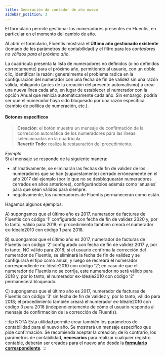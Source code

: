 ```yaml
---
title: Generación de contador de año nuevo
sidebar_position: 3
---
```


El formulario permite gestionar los numeradores presentes en Fluentis, en particular en el momento del cambio de año.

Al abrir el formulario, Fluentis mostrará el **Último año gestionado existente** (tomado de los parámetros de contabilidad) y el filtro para los *contadores no válidos para el próximo año*.

La cuadrícula presenta la lista de numeradores no definidos (o no definidos correctamente) para el próximo año, permitiendo al usuario, con un doble clic, identificar la razón: generalmente el problema radica en la configuración del numerador con una fecha de fin de validez sin una razón válida, obligando (antes de la creación del presente automatismo) a crear una nueva línea cada año, en lugar de establecer el numerador con la opción Anual que reinicia automáticamente cada año. Sin embargo, podría ser que el numerador haya sido bloqueado por una razón específica (cambio de política de numeración, etc.).

#### Botones específicos

> **Creación**: el botón muestra un mensaje de confirmación de la corrección automática de los numeradores para las líneas seleccionadas en la cuadrícula.  
> **Revertir Todo**: realiza la restauración del procedimiento.

*Ejemplo*  
Si al mensaje se responde de la siguiente manera:  
- afirmativamente, se eliminarán las fechas de fin de validez de los numeradores que se han (supuestamente) cerrado erróneamente en el año 2017 del ejemplo (por lo que no se desbloquearán numeradores cerrados en años anteriores), configurándolos además como ‘anuales’ para que sean válidos para siempre.  
- negativamente, los numeradores de Fluentis permanecerán como están.

Hagamos algunos ejemplos:

A) supongamos que el último año es 2017, numerador de facturas de Fluentis con código ‘1’ configurado con fecha de fin de validez 2020 y, por lo tanto, válido para 2018; el procedimiento también creará el numerador ex-Ideale2010 con código 1 para 2018.

B) supongamos que el último año es 2017, numerador de facturas de Fluentis con código ‘2’ configurado con fecha de fin de validez 2017 y, por lo tanto, NO válido para 2018; si el usuario confirma la corrección del numerador de Fluentis, se eliminará la fecha de fin de validez y se configurará el tipo como anual, y luego se recreará el numerador correspondiente ex-Ideale2010 con código ‘2’; en caso de que el numerador de Fluentis no se corrija, este numerador no será válido para 2018 y, por lo tanto, el numerador ex-Ideale2010 con código ‘2’ permanecerá bloqueado.

C) supongamos que el último año es 2017, numerador de facturas de Fluentis con código ‘3’ sin fecha de fin de validez y, por lo tanto, válido para 2018; el procedimiento también creará el numerador ex-Ideale2010 con código 3 para 2018 (independientemente de cómo el usuario responda al mensaje de confirmación de la corrección de Fluentis).

:::tip NOTA
Esta utilidad permite crear también los parámetros de contabilidad para el nuevo año. Se mostrará un mensaje específico que pide confirmación. Se recomienda aceptar la creación; de lo contrario, los parámetros de contabilidad, **necesarios** para realizar cualquier registro contable, deberán ser creados para el nuevo año desde la [**formulario correspondiente**](/docs/configurations/parameters/finance/accounting-parameters).
:::